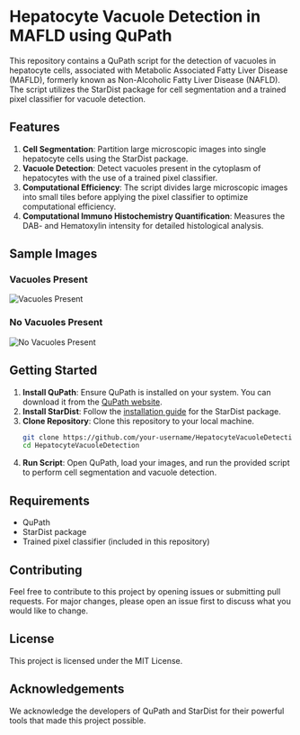 # Hepatocyte Vacuole Detection in MAFLD using QuPath

This repository contains a QuPath script for the detection of vacuoles in hepatocyte cells, associated with Metabolic Associated Fatty Liver Disease (MAFLD), formerly known as Non-Alcoholic Fatty Liver Disease (NAFLD). The script utilizes the StarDist package for cell segmentation and a trained pixel classifier for vacuole detection.

## Features

1. **Cell Segmentation**: Partition large microscopic images into single hepatocyte cells using the StarDist package.
2. **Vacuole Detection**: Detect vacuoles present in the cytoplasm of hepatocytes with the use of a trained pixel classifier.
3. **Computational Efficiency**: The script divides large microscopic images into small tiles before applying the pixel classifier to optimize computational efficiency.
4. **Computational Immuno Histochemistry Quantification**: Measures the DAB- and Hematoxylin intensity for detailed histological analysis.

## Sample Images

### Vacuoles Present
![Vacuoles Present](https://github.com/user-attachments/assets/ffbfd9bf-bdce-4ce3-ad77-8e4e7d0db206)

### No Vacuoles Present
![No Vacuoles Present](https://github.com/user-attachments/assets/d0568783-0fc1-4c83-82e2-5f6f20d1114b)

## Getting Started

1. **Install QuPath**: Ensure QuPath is installed on your system. You can download it from the [QuPath website](https://qupath.github.io).
2. **Install StarDist**: Follow the [installation guide](https://github.com/stardist/stardist) for the StarDist package.
3. **Clone Repository**: Clone this repository to your local machine.
   ```sh
   git clone https://github.com/your-username/HepatocyteVacuoleDetection
   cd HepatocyteVacuoleDetection
   ```
4. **Run Script**: Open QuPath, load your images, and run the provided script to perform cell segmentation and vacuole detection.

## Requirements

- QuPath
- StarDist package
- Trained pixel classifier (included in this repository)

## Contributing

Feel free to contribute to this project by opening issues or submitting pull requests. For major changes, please open an issue first to discuss what you would like to change.

## License

This project is licensed under the MIT License.

## Acknowledgements

We acknowledge the developers of QuPath and StarDist for their powerful tools that made this project possible.
